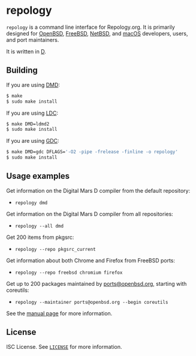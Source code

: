 repology
========
`repology` is a command line interface for Repology.org.
It is primarily designed for
[OpenBSD](https://openbsd.org/),
[FreeBSD](https://freebsd.org/),
[NetBSD](https://netbsd.org/),
and
[macOS](https://apple.com/)
developers, users, and port maintainers.

It is written in
[D](https://dlang.org/).

Building
--------
If you are using
[DMD](https://wiki.dlang.org/DMD):
```sh
$ make
$ sudo make install
```

If you are using
[LDC](https://wiki.dlang.org/LDC):
```sh
$ make DMD=ldmd2
$ sudo make install
```

If you are using
[GDC](https://wiki.dlang.org/GDC):
```sh
$ make DMD=gdc DFLAGS='-O2 -pipe -frelease -finline -o repology'
$ sudo make install
```

Usage examples
--------------
Get information on the Digital Mars D compiler from the default repository:
* `repology dmd`

Get information on the Digital Mars D compiler from all repositories:
* `repology --all dmd`

Get 200 items from pkgsrc:
* `repology --repo pkgsrc_current`

Get information about both Chrome and Firefox from FreeBSD ports:
* `repology --repo freebsd chromium firefox`

Get up to 200 packages maintained by ports@openbsd.org,
starting with coreutils:
* `repology --maintainer ports@openbsd.org --begin coreutils`

See the
[manual page](repology.1)
for more information.

License
-------
ISC License. See
[`LICENSE`](LICENSE)
for more information.
